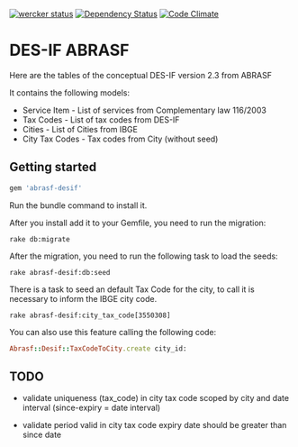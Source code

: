 [![wercker status](https://app.wercker.com/status/ebd567df675e3729babbdbafc4651e3e/s/master "wercker status")](https://app.wercker.com/project/bykey/ebd567df675e3729babbdbafc4651e3e)
[![Dependency Status](https://gemnasium.com/badges/github.com/marcomoura/desif_abrasf.svg)](https://gemnasium.com/github.com/marcomoura/desif_abrasf)
[![Code Climate](https://codeclimate.com/repos/570b9abdd165c835ca0053d5/badges/846b8f2a08ca8b537537/gpa.svg)](https://codeclimate.com/repos/570b9abdd165c835ca0053d5/feed)
# DES-IF ABRASF

Here are the tables of the conceptual DES-IF version 2.3 from ABRASF

It contains the following models:

* Service Item   - List of services from Complementary law 116/2003
* Tax Codes      - List of tax codes from DES-IF
* Cities         - List of Cities from IBGE
* City Tax Codes - Tax codes from City (without seed)


## Getting started

```ruby
gem 'abrasf-desif'
```

Run the bundle command to install it.

After you install add it to your Gemfile, you need to run the migration:

```console
rake db:migrate
```

After the migration, you need to run the following task to load the seeds:

```console
rake abrasf-desif:db:seed
```

There is a task to seed an default Tax Code for the city,
to call it is necessary to inform the IBGE city code.

```console
rake abrasf-desif:city_tax_code[3550308]
```

You can also use this feature calling the following code:

```ruby
Abrasf::Desif::TaxCodeToCity.create city_id:
```

## TODO

- validate uniqueness (tax_code) in city tax code
  scoped by city and date interval (since-expiry = date interval)

- validate period valid in city tax code
  expiry date should be greater than since date

